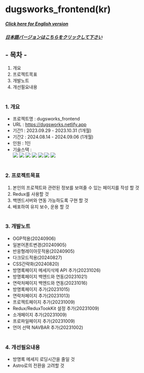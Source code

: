 # dugsworks_frontend(kr)

##### [Click here for English version](README_EN.md)

##### [日本語バージョンはこちらをクリックして下さい](README_JP.md)

## - 목차 -

1. 개요
2. 프로젝트목표
3. 개발노트
4. 개선필요내용
   </br>
   </br>

### 1. 개요

- 프로젝트명 : dugsworks_frontend
- URL : https://dugsworks.netlify.app
- 기간1 : 2023.09.29 - 2023.10.31 (1개월)
- 기간2 : 2024.08.14 - 2024.09.06 (1개월)
- 인원 : 1인
- 기술스택 : </br>
  <img src="https://img.shields.io/badge/HTML5-E34F26?style=for-the-badge&logo=HTML5&logoColor=white">
  <img src="https://img.shields.io/badge/CSS3-1572B6?style=for-the-badge&logo=CSS3&logoColor=white">
  <img src="https://img.shields.io/badge/Typescript-3178C6?style=for-the-badge&logo=Typescript&logoColor=white">
  <img src="https://img.shields.io/badge/React-61DAFB?style=for-the-badge&logo=react&logoColor=white">
  <img src="https://img.shields.io/badge/Redux-764ABC?style=for-the-badge&logo=redux&logoColor=white">
  <img src="https://img.shields.io/badge/Sass-CC6699?style=for-the-badge&logo=sass&logoColor=white">
  <img src="https://img.shields.io/badge/Git-F05032?style=for-the-badge&logo=Git&logoColor=white">
  </br>
  </br>

### 2. 프로젝트목표

1. 본인의 프로젝트와 관련된 정보를 보여줄 수 있는 페이지를 작성 할 것
2. Redux를 사용할 것
3. 백엔드서버와 연동 가능하도록 구현 할 것
4. 배포하여 유지 보수, 운용 할 것
   </br>
   </br>

### 3. 개발노트

- OGP적용(20240906)
- 일본어폰트변경(20240905)
- 반응형레이아웃적용(20240905)
- 다크모드적용(20240827)
- CSS간략화(20240820)
- 방명록페이지 메세지삭제 API 추가(20231026)
- 방명록페이지 백엔드와 연동(20231021)
- 연락처페이지 백엔드와 연동(20231016)
- 방명록페이지 추가(20231015)
- 연락처페이지 추가(20231013)
- 프로젝트페이지 추가(20231009)
- Redux/ReduxTookKit 설정 추가(20231009)
- 소개페이지 추가(20231009)
- 프로파일페이지 추가(20231009)
- 언어 선택 NAVBAR 추가(20231002)
  </br>
  </br>

### 4. 개선필요내용

- 방명록 메세지 로딩시간을 줄일 것
- Astro로의 전환을 고려할 것
